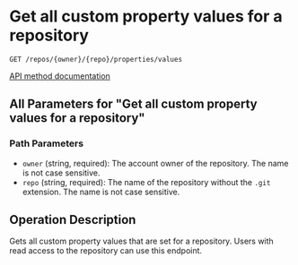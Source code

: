 # Get all custom property values for a repository

`GET /repos/{owner}/{repo}/properties/values`

[API method documentation](https://docs.github.com/rest/repos/custom-properties#get-all-custom-property-values-for-a-repository)

## All Parameters for "Get all custom property values for a repository"

### Path Parameters

- `owner` (string, required): The account owner of the repository. The name is not case sensitive.
- `repo` (string, required): The name of the repository without the `.git` extension. The name is not case sensitive.

## Operation Description

Gets all custom property values that are set for a repository.
Users with read access to the repository can use this endpoint.
